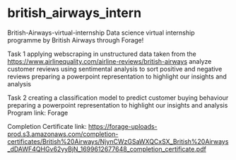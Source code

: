 # british_airways_intern
British-Airways-virtual-internship
Data science virtual internship programme by British Airways through Forage!



Task 1
applying webscraping in unstructured data taken from the https://www.airlinequality.com/airline-reviews/british-airways
analyze customer reviews using sentimental analysis to sort positive and negative reviews
preparing a powerpoint representation to highlight our insights and analysis


Task 2
creating a classification model to predict customer buying behaviour
preparing a powerpoint representation to highlight our insights and analysis
Program link: Forage

Completion Certificate link: https://forage-uploads-prod.s3.amazonaws.com/completion-certificates/British%20Airways/NjynCWzGSaWXQCxSX_British%20Airways_dDAWF4QHGv62yyBjN_1699612677648_completion_certificate.pdf

